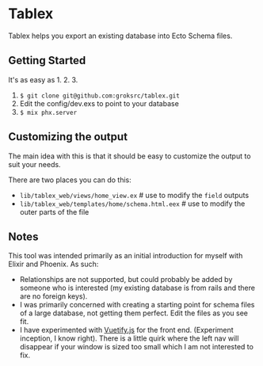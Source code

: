 # Tablex

Tablex helps you export an existing database into Ecto Schema files.

## Getting Started
It's as easy as 1. 2. 3.

1. `$ git clone git@github.com:groksrc/tablex.git`
2. Edit the config/dev.exs to point to your database
3. `$ mix phx.server`

## Customizing the output
The main idea with this is that it should be easy to customize the output to suit your needs.

There are two places you can do this:

* `lib/tablex_web/views/home_view.ex` # use to modify the `field` outputs
* `lib/tablex_web/templates/home/schema.html.eex` # use to modify the outer parts of the file

## Notes

This tool was intended primarily as an initial introduction for myself with Elixir and Phoenix. As such:

* Relationships are not supported, but could probably be added by someone who is interested (my existing database is from rails and there are no foreign keys).
* I was primarily concerned with creating a starting point for schema files of a large database, not getting them perfect. Edit the files as you see fit.
* I have experimented with [Vuetify.js](vuetifyjs.com) for the front end. (Experiment inception, I know right). There is a little quirk where the left nav will disappear if your window is sized too small which I am not interested to fix.
